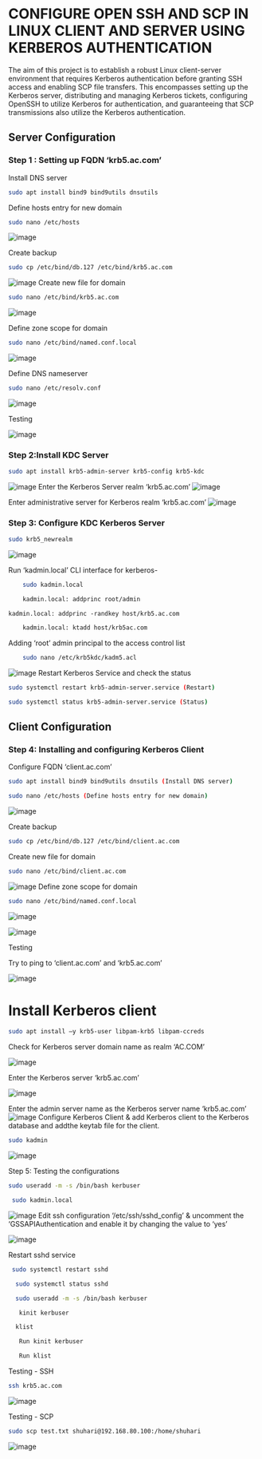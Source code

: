 
# CONFIGURE OPEN SSH AND SCP IN LINUX CLIENT AND SERVER USING KERBEROS AUTHENTICATION

The aim of this project is to establish a robust Linux client-server environment that requires Kerberos authentication before granting SSH access and enabling SCP file transfers. This encompasses setting up the Kerberos server, distributing and managing Kerberos tickets, configuring OpenSSH to utilize Kerberos for authentication, and guaranteeing that SCP transmissions also utilize the Kerberos authentication.

## Server Configuration

### Step 1 : Setting up FQDN ‘krb5.ac.com’

Install DNS server
```bash
sudo apt install bind9 bind9utils dnsutils
```
Define hosts entry for new domain
```bash
sudo nano /etc/hosts
```
![image](https://github.com/akshata9597/cdac-pg-ditiss/assets/149655684/2648dd31-22a2-4f2f-ab39-be12bcad992d)

Create backup
```bash
sudo cp /etc/bind/db.127 /etc/bind/krb5.ac.com 
```
![image](https://github.com/akshata9597/cdac-pg-ditiss/assets/149655684/acd43c54-ccdb-44dc-8e88-d69e74e78b7e)
Create new file for domain
```bash
sudo nano /etc/bind/krb5.ac.com
```

![image](https://github.com/akshata9597/cdac-pg-ditiss/assets/149655684/cd1f70c5-0bce-4084-9d15-70c334f7a5d4)


Define zone scope for domain
```bash
sudo nano /etc/bind/named.conf.local
```
![image](https://github.com/akshata9597/cdac-pg-ditiss/assets/149655684/5de2b12e-b11d-4487-9665-d50526573a69)

Define DNS nameserver
```bash
sudo nano /etc/resolv.conf 
```
![image](https://github.com/akshata9597/cdac-pg-ditiss/assets/149655684/1b6370b5-0e02-4969-98d7-0ebc2b4cec41)

 Testing
 
![image](https://github.com/akshata9597/cdac-pg-ditiss/assets/149655684/8cba1d40-514d-42e6-bd29-48449a106241)

### Step 2:Install KDC Server
```bash
sudo apt install krb5-admin-server krb5-config krb5-kdc
```
![image](https://github.com/akshata9597/cdac-pg-ditiss/assets/149655684/18a8f35a-9054-4fb4-956b-c4d22c44fe27)
Enter the Kerberos Server realm ‘krb5.ac.com’
![image](https://github.com/akshata9597/cdac-pg-ditiss/assets/149655684/f452352f-9f5f-4b08-a9a8-bd6aa24f5a7f)

Enter administrative server for Kerberos realm ‘krb5.ac.com’
![image](https://github.com/akshata9597/cdac-pg-ditiss/assets/149655684/3034d5f7-f228-4aff-b8b6-03abce653fd3)
### Step 3: Configure KDC Kerberos Server
```bash
sudo krb5_newrealm 
```
![image](https://github.com/akshata9597/cdac-pg-ditiss/assets/149655684/f480bebf-acf1-47da-bd2e-3b9639914293)

 Run ‘kadmin.local’ CLI interface for kerberos-

```bash
	sudo kadmin.local
```
```bash
	kadmin.local: addprinc root/admin 

```
```bsh
kadmin.local: addprinc -randkey host/krb5.ac.com
```
```bash
	kadmin.local: ktadd host/krb5ac.com

```
 Adding ‘root’ admin principal to the access control list
```bash
	sudo nano /etc/krb5kdc/kadm5.acl
```
![image](https://github.com/akshata9597/cdac-pg-ditiss/assets/149655684/f495bc83-b0a3-4692-b499-f0faf914bbc7)
 Restart Kerberos Service and check the status
```bash
sudo systemctl restart krb5-admin-server.service (Restart)
```
```bash
sudo systemctl status krb5-admin-server.service (Status)
```
## Client Configuration
### Step 4: Installing and configuring Kerberos Client
Configure FQDN ‘client.ac.com’
```bash
sudo apt install bind9 bind9utils dnsutils (Install DNS server)
```
```bash
sudo nano /etc/hosts (Define hosts entry for new domain)

```
![image](https://github.com/akshata9597/cdac-pg-ditiss/assets/149655684/e44e7d8a-6afe-448a-a4a5-5f2fa34ffae7)


 Create backup
```bash
sudo cp /etc/bind/db.127 /etc/bind/client.ac.com

```
 Create new file for domain
```bash
sudo nano /etc/bind/client.ac.com
```
![image](https://github.com/akshata9597/cdac-pg-ditiss/assets/149655684/ad62adf4-503b-4120-af86-3f68f5830762)
 Define zone scope for domain
 ```bash
sudo nano /etc/bind/named.conf.local
```
![image](https://github.com/akshata9597/cdac-pg-ditiss/assets/149655684/353b3a1e-7397-4801-a63f-a3d7ee6c5f5a)

![image](https://github.com/akshata9597/cdac-pg-ditiss/assets/149655684/910d8deb-d2a4-4788-8896-b97f51d90991)

Testing

Try to ping to ‘client.ac.com’ and ‘krb5.ac.com’

![image](https://github.com/akshata9597/cdac-pg-ditiss/assets/149655684/dfda7388-f206-4e88-9a14-17167efc1fde)
# Install Kerberos client
```bash
sudo apt install –y krb5-user libpam-krb5 libpam-ccreds
```

Check for Kerberos server domain name as realm ‘AC.COM’

![image](https://github.com/akshata9597/cdac-pg-ditiss/assets/149655684/58999ee7-a25a-4778-9b69-c7e880b3df15)

Enter the Kerberos server ‘krb5.ac.com’

![image](https://github.com/akshata9597/cdac-pg-ditiss/assets/149655684/88be31e6-c04d-4db3-9921-b94e66a26d02)

Enter the admin server name as the Kerberos server name ‘krb5.ac.com’
![image](https://github.com/akshata9597/cdac-pg-ditiss/assets/149655684/43f3d859-01f4-412b-8e0f-71899f51d7b6)
Configure Kerberos Client & add Kerberos client to the Kerberos database and addthe keytab file for the client.

```bash
sudo kadmin
```
![image](https://github.com/akshata9597/cdac-pg-ditiss/assets/149655684/b0f3ac3d-d556-484b-9cb0-2cfcd0981981)

Step 5: Testing the configurations
```bash
sudo useradd -m -s /bin/bash kerbuser
```
```bash
 sudo kadmin.local
```
![image](https://github.com/akshata9597/cdac-pg-ditiss/assets/149655684/5846f6cd-d50c-4d97-b331-206418919a8b)
	Edit ssh configuration ‘/etc/ssh/sshd_config’ & uncomment the ‘GSSAPIAuthentication	and enable it by changing the value to ‘yes’

 ![image](https://github.com/akshata9597/cdac-pg-ditiss/assets/149655684/a35e826b-ff24-43db-9021-f1ab3c313b22)


Restart sshd service

```bash
 sudo systemctl restart sshd
```
```bash
  sudo systemctl status sshd
```
```bash
  sudo useradd -m -s /bin/bash kerbuser
```
```bash
   kinit kerbuser
```
```bash
  klist
```
```bash
   Run kinit kerbuser
```
```bash
   Run klist
```
Testing - SSH
```bash
ssh krb5.ac.com
```

![image](https://github.com/akshata9597/cdac-pg-ditiss/assets/149655684/e5f85911-ae24-4d73-82ad-3621da64320e)

Testing - SCP
```bash
sudo scp test.txt shuhari@192.168.80.100:/home/shuhari
```

![image](https://github.com/akshata9597/cdac-pg-ditiss/assets/149655684/b830d5fe-c3db-4754-b174-b82543fccd08)

